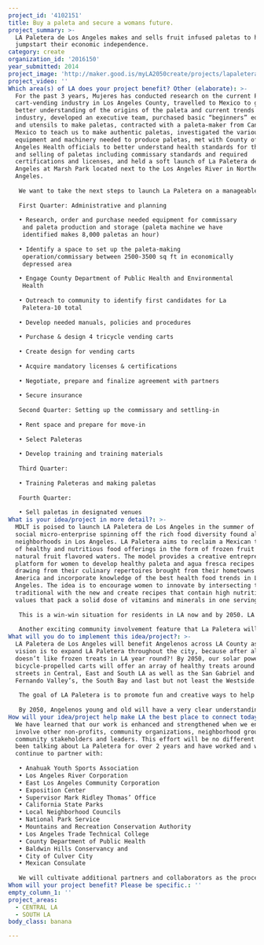 ```yaml
---
project_id: '4102151'
title: Buy a paleta and secure a womans future.
project_summary: >-
  LA Paletera de Los Angeles makes and sells fruit infused paletas to help women
  jumpstart their economic independence.
category: create
organization_id: '2016150'
year_submitted: 2014
project_image: 'http://maker.good.is/myLA2050create/projects/lapaletera.html'
project_video: ''
Which area(s) of LA does your project benefit? Other (elaborate): >-
  For the past 3 years, Mujeres has conducted research on the current Paleta
  cart-vending industry in Los Angeles County, travelled to Mexico to get a
  better understanding of the origins of the paleta and current trends in the
  industry, developed an executive team, purchased basic “beginners” equipment
  and utensils to make paletas, contracted with a paleta-maker from Cancun,
  Mexico to teach us to make authentic paletas, investigated the various
  equipment and machinery needed to produce paletas, met with County of Los
  Angeles Health officials to better understand health standards for the making
  and selling of paletas including commissary standards and required
  certifications and licenses, and held a soft launch of La Paletera de Los
  Angeles at Marsh Park located next to the Los Angeles River in Northeast Los
  Angeles. 
   
   We want to take the next steps to launch La Paletera on a manageable scale to be in full operation by summer 2015 as we have venue commitments to sell our paletas. We will be unfolding the project by dividing up the process in 4 quarters of a calendar year:
   
   First Quarter: Administrative and planning 
   
   • Research, order and purchase needed equipment for commissary 
    and paleta production and storage (paleta machine we have 
    identified makes 8,000 paletas an hour)
   
   • Identify a space to set up the paleta-making
    operation/commissary between 2500-3500 sq ft in economically 
    depressed area
   
   • Engage County Department of Public Health and Environmental 
    Health 
   
   • Outreach to community to identify first candidates for La 
    Paletera-10 total
   
   • Develop needed manuals, policies and procedures
   
   • Purchase & design 4 tricycle vending carts
   
   • Create design for vending carts
   
   • Acquire mandatory licenses & certifications
   
   • Negotiate, prepare and finalize agreement with partners
   
   • Secure insurance
   
   Second Quarter: Setting up the commissary and settling-in
   
   • Rent space and prepare for move-in
   
   • Select Paleteras
   
   • Develop training and training materials
   
   Third Quarter: 
   
   • Training Paleteras and making paletas
   
   Fourth Quarter: 
   
   • Sell paletas in designated venues
What is your idea/project in more detail?: >-
  MDLT is poised to launch LA Paletera de Los Angeles in the summer of 2015, a
  social micro-enterprise spinning off the rich food diversity found all over
  neighborhoods in Los Angeles. LA Paletera aims to reclaim a Mexican tradition
  of healthy and nutritious food offerings in the form of frozen fruit bars and
  natural fruit flavored waters. The model provides a creative entrepreneurial
  platform for women to develop healthy paleta and agua fresca recipes by
  drawing from their culinary repertoires brought from their hometowns in Latin
  America and incorporate knowledge of the best health food trends in Los
  Angeles. The idea is to encourage women to innovate by intersecting the
  traditional with the new and create recipes that contain high nutritional
  values that pack a solid dose of vitamins and minerals in one serving. 
   
   This is a win-win situation for residents in LA now and by 2050. LA Paletera hopes to have added the word paleta and agua fresca to the English lexicon just like taco and guacamole has become part of every day speak in the city! Angelenos from all walks of life will have an opportunity to experience the exotic flavors of fruit and vegetables found in Latin American. Angelenos will roll words off their tongues like tamarindo, horchata, mamey, flor de calabaza, nopal, guanabana, nance. More importantly by 2050 Angelenos will understand the nutritional value and cultural significance of all these fruits and vegetables and have an appreciation for the delicacies that make up the paletas and aguas frescas they are consuming. And as it is with any type of food, the crosspollination of ingredients from across the continent will be symbol of how all our cultures cross paths in all over LA County. 
   
   Another exciting community involvement feature that La Paletera will promote is to seek the participation of LA residents to help create flavor combinations that are unique to the surrounding communities, flavors that are associated to the particular neighborhood they live/work/play in. For example, a paleta de elote –corn paleta- will reference the Cornfield, which is the historical name of the Los Angeles Historic Park. Local sports teams and other community groups will be invited to partake in the fun by offering sponsorship opportunities for organizations to name a paleta after their favorite team or a community organization they support. The possibilities for engaging the participation and creativity across town are endless!
What will you do to implement this idea/project?: >-
  LA Paletera de Los Angeles will benefit Angelenos across LA County as our
  vision is to expand LA Paletera throughout the city, because after all, who
  doesn’t like frozen treats in LA year round?! By 2050, our solar powered
  bicycle-propelled carts will offer an array of healthy treats around city
  streets in Central, East and South LA as well as the San Gabriel and San
  Fernando Valley’s, the South Bay and last but not least the Westside. 
   
   The goal of LA Paletera is to promote fun and creative ways to help Angelenos visualize and practice the circular connection between healthy eating habits and environmentally friendly practices and show how the synergy of these actions catapults a harmonious environment for the communities we live in. Our paleta and aguas frescas marketing campaigns will be all about taking care of our health, of one another, the communities we live in, and La Madre Tierra! 
   
   By 2050, Angelenos young and old will have a very clear understanding of the importance of being loyal customers to LA Paletera’s healthy product offerings. Residents of the county, by then, will know that their money supports a social micro-enterprise venture owned by women who have made their aspirations and dreams a reality by owning and successfully operating their own micro-enterprise. Women and their families from low-income neighborhoods in Los Angeles will be the primary beneficiaries of the LA Paletera project as they will reap the financial benefits accrued through the business. Angelenos in general will benefit as they can always count on LA Paletera cruising the streets of LA offering paletas and aguas frescas that are good for the health and the soul!
How will your idea/project help make LA the best place to connect today? In LA2050?: >-
  We have learned that our work is enhanced and strengthened when we engage and
  involve other non-profits, community organizations, neighborhood groups,
  community stakeholders and leaders. This effort will be no different. We have
  been talking about La Paletera for over 2 years and have worked and will
  continue to partner with:
   
   • Anahuak Youth Sports Association
   • Los Angeles River Corporation
   • East Los Angeles Community Corporation
   • Exposition Center
   • Supervisor Mark Ridley Thomas’ Office
   • California State Parks
   • Local Neighborhood Councils
   • National Park Service
   • Mountains and Recreation Conservation Authority
   • Los Angeles Trade Technical College
   • County Department of Public Health
   • Baldwin Hills Conservancy and
   • City of Culver City
   • Mexican Consulate
   
   We will cultivate additional partners and collaborators as the process unfolds.
Whom will your project benefit? Please be specific.: ''
empty_column_1: ''
project_areas:
  - CENTRAL LA
  - SOUTH LA
body_class: banana

---
```

